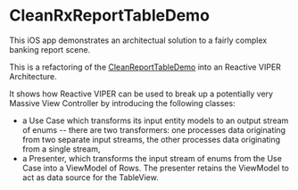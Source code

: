 # CleanRxReportTableDemo
This iOS app demonstrates an architectual solution to a fairly complex banking report scene.

This is a refactoring of the  [CleanReportTableDemo](https://github.com/lyleresnick/CleanReportTableDemo) into an Reactive VIPER Architecture.

It shows how Reactive VIPER can be used to break up a potentially very Massive View Controller by introducing the following classes:

- a Use Case which transforms its input entity models to an output stream of enums -- there are two transformers: one processes data originating from two separate input streams, the other processes data originating from a single stream,
- a Presenter, which transforms the input stream of enums from the Use Case into a ViewModel of Rows. The presenter retains the ViewModel to act as data source for the TableView. 

